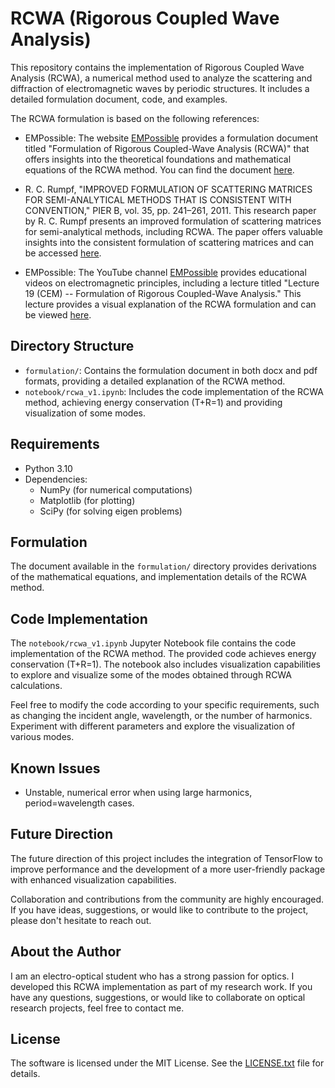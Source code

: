 # RCWA (Rigorous Coupled Wave Analysis)

This repository contains the implementation of Rigorous Coupled Wave Analysis (RCWA), 
a numerical method used to analyze the scattering and diffraction of electromagnetic waves by periodic structures.
It includes a detailed formulation document, code, and examples.

The RCWA formulation is based on the following references:

- EMPossible: The website [EMPossible](https://empossible.net/) provides a formulation document titled "Formulation of Rigorous Coupled-Wave Analysis (RCWA)" that offers insights into the theoretical foundations and mathematical equations of the RCWA method. You can find the document [here](https://empossible.net/wp-content/uploads/2019/08/Lecture-7a-RCWA-Formulation.pdf).

- R. C. Rumpf, "IMPROVED FORMULATION OF SCATTERING MATRICES FOR SEMI-ANALYTICAL METHODS THAT IS CONSISTENT WITH CONVENTION," PIER B, vol. 35, pp. 241–261, 2011. This research paper by R. C. Rumpf presents an improved formulation of scattering matrices for semi-analytical methods, including RCWA. The paper offers valuable insights into the consistent formulation of scattering matrices and can be accessed [here](https://doi.org/10.2528/PIERB11083107).

- EMPossible: The YouTube channel [EMPossible](https://www.youtube.com/@empossible1577) provides educational videos on electromagnetic principles, including a lecture titled "Lecture 19 (CEM) -- Formulation of Rigorous Coupled-Wave Analysis." This lecture provides a visual explanation of the RCWA formulation and can be viewed [here](https://www.youtube.com/watch?v=LEWTvwrYxiI&t=1s&ab_channel=EMPossible).

## Directory Structure

- `formulation/`: Contains the formulation document in both docx and pdf formats, providing a detailed explanation of the RCWA method.
- `notebook/rcwa_v1.ipynb`: Includes the code implementation of the RCWA method, achieving energy conservation (T+R=1) and providing visualization of some modes.

## Requirements

- Python 3.10
- Dependencies:
  - NumPy (for numerical computations)
  - Matplotlib (for plotting)
  - SciPy (for solving eigen problems)

## Formulation
The document available in the `formulation/` directory provides derivations of the mathematical equations, and implementation details of the RCWA method.

## Code Implementation

The `notebook/rcwa_v1.ipynb` Jupyter Notebook file contains the code implementation of the RCWA method. 
The provided code achieves energy conservation (T+R=1). 
The notebook also includes visualization capabilities to explore and visualize some of the modes obtained through RCWA calculations.

Feel free to modify the code according to your specific requirements, 
such as changing the incident angle, wavelength, or the number of harmonics. 
Experiment with different parameters and explore the visualization of various modes.

## Known Issues
- Unstable, numerical error when using large harmonics, period=wavelength cases.

## Future Direction

The future direction of this project includes the integration of TensorFlow to improve performance 
and the development of a more user-friendly package with enhanced visualization capabilities. 

Collaboration and contributions from the community are highly encouraged. 
If you have ideas, suggestions, or would like to contribute to the project, please don't hesitate to reach out.

## About the Author

I am an electro-optical student who has a strong passion for optics. 
I developed this RCWA implementation as part of my research work.
If you have any questions, suggestions, or would like to collaborate on optical research projects, feel free to contact me.

## License

The software is licensed under the MIT License. See the [LICENSE.txt](LICENSE.txt) file for details.

